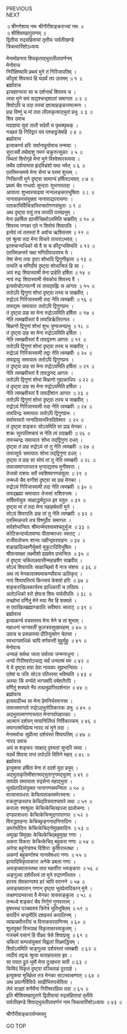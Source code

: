 PREVIOUS  
NEXT  
  
॥ श्रीगणेशाय नमः श्रीगौरीशङ्कराभ्यां नमः ॥  
॥ श्रीशिवमहापुराणम् ॥  
द्वितीया रुद्रसंहितायां तृतीयः पार्वतीखण्डे  
त्रिचत्वारिंशोऽध्यायः  
  
मेनामोहनाय शिवकृताद्भुतलीलावर्णनम्  
मेनोवाच  
निरीक्षिष्यामि प्रथमं मुने तं गिरिजापतिम् ।  
कीदृशं शिवरूपं हि यदर्थे तप उत्तमम् ॥ १ ॥  
ब्रह्मोवाच  
इत्यज्ञानपरा सा च दर्शनार्थं शिवस्य च ।  
त्वया मुने समं सद्यश्चन्द्रशालां समागता ॥ २ ॥  
शिवोऽपि च तदा तस्यां ज्ञात्वाहङ्‌कारमात्मनः ।  
प्राह विष्णुं च मां तात लीलाकृत्वाद्‌भुतां प्रभुः ॥ ३ ॥  
शिव उवाच  
मदाज्ञया युवां तातौ सदेवौ च पृथक्पृथक् ।  
गच्छतं हि गिरिद्वारं वयं पश्चाद्व्रजेमहि ॥ ४ ॥  
ब्रह्मोवाच  
इत्याकर्ण्य हरिः सर्वानाहूयोवाच तन्मयाः ।  
सुराःसर्वे तथैवाशु गमनं चक्रुरुत्सुकाः ॥ ५ ॥  
स्थितां शिरोगृहे मेनां मुने विश्वेश्वरस्त्वया ।  
तथैव दर्शयामास हृद्‌विभ्रंशो यथा भवेत् ॥ ६ ॥  
एतस्मिन्समये मेना सेनां च परमां शुभाम् ।  
निरीक्षन्ती मुने दृष्ट्वा सामान्यं हर्षिताऽभवत् ॥ ७ ॥  
प्रथमं चैव गन्धर्वाः सुन्दराः सुभगास्तदा ।  
आयाताः शुभवस्त्राढ्या नानालङ्‌कारभूषिताः ॥ ८ ॥  
नानावाहनसंयुक्ता नानावाद्यपरायणाः ।  
पताकाभिर्विचित्राभिरप्सरोगणसंयुताः ॥ ९ ॥  
अथ दृष्ट्वा वसुं तत्र तत्पतिं परमप्रभुम् ।  
मेना प्रहर्षिता ह्यासीच्छिवोऽयमिति चाब्रवीत् ॥ १० ॥  
शिवस्य गणका एते न शिवोयं शिवापतिः ।  
इत्येवं त्वं ततस्तां वै अवोच ऋषिसत्तम ॥ ११ ॥  
एवं श्रुत्वा तदा मेना विचारे तत्पराऽभवत् ।  
इतश्चाभ्यधिको यो वै स च कीदृग्भविष्यति ॥ १२ ॥  
एतस्मिन्नन्तरे यक्षा मणिग्रीवादयश्च ये ।  
तेषां सेना तया दृष्टा शोभादि द्विगुणीकृता ॥ १३ ॥  
तत्पतिं च मणिग्रीवं दृष्ट्वा शोभान्वितं हि सा ।  
अयं रुद्रः शिवास्वामी मेना प्राहेति हर्षिता ॥ १४ ॥  
नायं रुद्रः शिवास्वामी सेवकोयं शिवस्य वै ।  
इत्यवोचोऽगपत्न्यै त्वं तावद्‌वह्निः स आगतः ॥ १५ ॥  
ततोऽपि द्विगुणां शोभां दृष्ट्वा तस्य च साब्रवीत् ।  
रुद्रोऽयं गिरिजास्वामी तदा नेति त्वमब्रवीः ॥ १६ ॥  
तावद्यमः समायातः ततोऽपि द्विगुणप्रभः ।  
तं दृष्ट्वा प्राह सा मेना रुद्रोऽयमिति हर्षिता ॥ १७ ॥  
नेति त्वमब्रवीस्तां वै तावन्निर्ऋतिरागतः ।  
बिभ्राणो द्विगुणां शोभां शुभः पुण्यजनप्रभुः ॥ १८ ॥  
तं दृष्ट्वा प्राह सा मेना रुद्रोऽयमिति हर्षिता ।  
नेति त्वमब्रवीस्तां वै तावद्वरुण आगतः ॥ १९ ॥  
ततोऽपि द्विगुणां शोभां दृष्ट्वा तस्य च साब्रवीत् ।  
रुद्रोऽयं गिरिजास्वामी तद्वा नेति त्वमब्रवीः ॥ २० ॥  
तावद्वायुः समायातः ततोऽपि द्विगुणप्रभः ।  
तं दृष्ट्वा प्राह सा मेना रुद्रोऽयमिति हर्षिता ॥ २१ ॥  
नेति त्वमब्रवीस्तां वै तावद्धनद आगतः ।  
ततोऽपि द्विगुणां शोभां बिभ्राणो गुह्यकाधिपः ॥ २२ ॥  
तं दृष्ट्वा प्राह सा मेना रुद्रोऽयमिति हर्षिता ।  
नेति त्वमब्रवीस्तां वै तावदीशान आगतः ॥ २३ ॥  
ततोऽपि द्विगुणां शोभां दृष्ट्वा तस्य च साब्रवीत् ।  
रुद्रोऽयं गिरिजास्वामी तदा नेति त्वमब्रवीः ॥ २४ ॥  
तावदिन्द्रः समायातः ततोऽपि द्विगुणप्रभः ।  
सर्वामरवरो नानादिव्यभस्त्रिदिवेश्वरः ॥ २५ ॥  
तं दृष्ट्वा शङ्करः सोऽयमिति सा प्राह मेनका ।  
शक्रः सुरपतिश्चायं स नेति त्वं तदाब्रवीः ॥ २६ ॥  
तावच्चन्द्रः समायातः शोभा तद्‌द्विगुणा दधत् ।  
दृष्ट्वा तं प्राह रुद्रोऽयं तां तु नेति त्वमब्रवीः ॥ २७ ॥  
तावत्सूर्यः समायातः शोभा तद्‌द्विगुणा दधत् ।  
दृष्ट्वा तं प्राह सा सोयं तां तु नेति त्वमब्रवीः ॥ २८ ॥  
तावत्समागतास्तत्र भृग्वाद्याश्च मुनीश्वराः ।  
तेजसो राशयः सर्वे स्वशिष्यगणसंयुताः ॥ २९ ॥  
तन्मध्ये चैव वागीशं दृष्ट्वा सा प्राह मेनका ।  
रुद्रोऽयं गिरिजास्वामी तदा नेति त्वमब्रवीः ॥ ३० ॥  
तावद्‌ब्रह्मा समायातः तेजसां राशिरुत्तमः ।  
सर्षिवर्यसुतः साक्षाद्धर्मपुञ्ज इव स्तुतः ॥ ३१ ॥  
दृष्ट्वा मां तं तदा मेना महाहर्षवती मुने ।  
सोऽयं शिवापतिः प्राह तां तु नेति त्वमब्रवीः ॥ ३२ ॥  
एतस्मिन्नन्तरे तत्र विष्णुर्देवः समागतः ।  
सर्वशोभान्वितः श्रीमान्मेघश्यामश्चतुर्भुजः ॥ ३३ ॥  
कोटिकन्दर्प्यलावण्यः पीताम्बरधरः स्वराट् ।  
राजीवलोचनः शान्तः पक्षीन्द्रवरवाहनः ॥ ३४ ॥  
शङ्‌खादिलक्षणैर्युक्तो मुकुटादिविभूषितः ।  
श्रीवत्सवक्षा लक्ष्मीशो ह्यप्रमेय प्रभान्वितः ॥ ३५ ॥  
तं दृष्ट्वा चकिताक्ष्यासीन्महाहर्षेण साब्रवीत् ।  
सोऽयं शिवापतिः साक्षाच्छिवो वै नात्र संशयः ॥ ३६ ॥  
अथ त्वं मेनकावाक्यमाकर्ण्योवाच ऊतिकृत् ।  
नायं शिवापतिरयं किन्त्वयं केशवो हरिः ॥ ३७ ॥  
शङ्कराखिलकार्यस्य ह्यधिकारी च तत्प्रियः ।  
अतोऽधिको वरो ज्ञेयःस शिवः पार्वतीपतिः ॥ ३८ ॥  
तच्छोभां वर्णितुं मेने मया नैव हि शक्यते ।  
स एवाखिलब्रह्माण्डपतिः सर्वेश्वरः स्वराट् ॥ ३९ ॥  
ब्रह्मोवाच  
इत्याकर्ण्य वचस्तस्य मेना मेने च तां शुभाम् ।  
महाधनां भाग्यवतीं कुलत्रयसुखावहाम् ॥ ४० ॥  
उवाच च प्रसन्नास्या प्रीतियुक्तेन चेतसा ।  
स्वभाग्यमधिकं चापि वर्णयन्ती मुहुर्मुहुः ॥ ४१ ॥  
मेनोवाच  
धन्याहं सर्वथा जाता पार्वत्या जन्मनाधुना ।  
धन्यो गिरीश्वरोऽप्यद्य सर्वं धन्यतमं मम ॥ ४२ ॥  
ये ये दृष्ट्वा मया देवा नायकाः सुप्रभान्विताः ।  
एतेषां यः पतिः सोऽत्र पतिरस्या भविष्यति ॥ ४३ ॥  
अस्याः किं वर्ण्यते भाग्यमपि वर्षशतैरपि ।  
वर्णितुं शक्यते नैव तत्प्रभुप्राप्तिदर्शनात ॥ ४४ ॥  
ब्रह्मोवाच  
इत्यवादीच्च सा मेना प्रेमनिर्भरमानसा ।  
तावत्समागतो रुद्रोऽद्‌भुतोतिकारकः प्रभुः ॥ ४५ ॥  
अद्‌भुतात्मागणास्तात मेनागर्वापहारकाः ।  
आत्मानं दर्शयन् मायानिर्लिप्तं निर्विकारकम् ॥ ४६ ॥  
तमागतमभिप्रेत्य नारद त्वं मुने तदा ।  
मेनामवोचः सुप्रीत्या दर्शयंस्तं शिवापतिम् ॥ ४७ ॥  
नारद उवाच  
अयं स शङ्करः साक्षाद् दृश्यतां सुन्दरि त्वया ।  
यदर्थे शिवया तप्तं तपोऽति विपिने महत् ॥ ४८ ॥  
ब्रह्मोवाच  
इत्युक्त्वा हर्षिता मेना तं ददर्श मुदा प्रभुम् ।  
अद्‌भुताकृतिमीशानमद्‌भुतानुगमद्‌भुतम् ॥ ४९ ॥  
तावदेव समायाता रुद्रसेना महाद्‌भुता ।  
भूतप्रेतादिसंयुक्ता नानागणसमन्विता ॥ ५० ॥  
वात्यारूपधराः केचित्पताकामर्मरस्वनाः ।  
वक्रतुण्डास्तत्र केचिद्‌विरूपाश्चापरे तथा ॥ ५१ ॥  
करालाः श्मश्रुलाः केचित्केचित्खञ्जा ह्यलोचनाः ।  
दण्डपाशधराः केचित्केचिन्मुद्‌गरपाणयः ॥ ५२ ॥  
विरुद्धवाहनाः केचिच्छृङ्‌गनादनिनादिनः ।  
डमरोर्वादिनः केचित्केचिद्‌गोमुखवादिनः ॥ ५३ ॥  
अमुखा विमुखाः केचित्केचिद्‌बहुमुखा गणाः ।  
अकरा विकराः केचित्केचिद्‌ बहुकरा गणाः ॥ ५४ ॥  
अनेत्रा बहुनेत्राश्च विशिराः कुशिरास्तथा ।  
अकर्णा बहुकर्णाश्च नानावेषधरा गणाः ॥ ५५ ॥  
इत्यादिविकृताकारा अनेके प्रबला गणाः ।  
असङ्‌ख्यातास्तथा तात महावीरा भयङ्‌कराः ॥ ५६ ॥  
अङ्‌गुल्या दर्शयँस्त्वं तां मुने रुद्रगणाँस्ततः ।  
हरस्य सेवकान्पश्य हरं चापि वरानने ॥ ५७ ॥  
असङ्‌ख्यातान् गणान् दृष्ट्वा भूतप्रेतादिकान् मुने ।  
तत्क्षणादभवत्सा वै मेनका त्राससङ्‌कुला ॥ ५८ ॥  
तन्मध्ये शङ्करं चैव निर्गुणं गुणवत्तरम् ।  
वृषभस्थं पञ्चवक्त्रं त्रिनेत्रं भूतिभूषितम् ॥ ५९ ॥  
कपर्दिनं चन्द्रमौलिं दशहस्तं कपालिनम् ।  
व्याघ्रचर्मोत्तरीयं च पिनाकवरपाणिनम् ॥ ६० ॥  
शूलयुक्तं विरूपाक्षं विकृताकारमाकुलम् ।  
गजचर्म वसानं हि वीक्ष्य त्रेसे शिवाप्रसूः ॥ ६१ ॥  
चकितां कम्पसंयुक्तां विह्वलां विभ्रमद्धियम् ।  
शिवोऽयमिति चाङ्‌गुल्या दर्शयंस्तां त्वमब्रवीः ॥ ६२ ॥  
त्वदीयं तद्वचः श्रुत्वा वाताहतलता इव ।  
सा पपात द्रुतं भूमौ मेना दुःखभरा सती ॥ ६३ ॥  
किमिदं विकृतं दृष्ट्वा वञ्चिताहं दुराग्रहे ।  
इत्युक्त्वा मूर्च्छिता तत्र मेनका साऽभवत्क्षणात् ॥ ६४ ॥  
अथ प्रयत्नैर्विविधैः सखीभिरुपसेविता ।  
लेभे सञ्ज्ञां शनैर्मेना गिरीश्वरप्रिया तदा ॥ ६५ ॥  
इति श्रीशिवमहापुराणे द्वितीयायां रुद्रसंहितायां तृतीये  
पार्वतीखण्डे शिवाद्‌भुतलीलावर्णनं नाम त्रिचत्वारिंशोऽध्यायः ॥ ४३ ॥  
  
  
श्रीगौरीशङ्करार्पणमस्तु  
  
GO TOP
